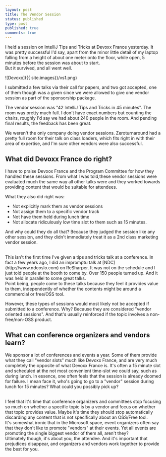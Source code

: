 ```yaml
---
layout: post
title: The Vendor Session
status: published
type: post
published: true
comments: true
---
```


I held a session on IntelliJ Tips and Tricks at Devoxx France yesterday. It was pretty successful I'd say,
apart from the minor
little detail of my laptop falling from a height of about one meter onto the floor, while open, 5 minutes before the session was about to start.
<br/>
But it survived, and all went well.

![Devoxx]({{ site.images}}/vs1.png)

I submitted a few talks via their call for papers, and two got accepted, one of them though was a given since we
were allowed to give one vendor session as part of the sponsorship package.

The vendor session was "42 IntelliJ Tips and Tricks in 45 minutes". The room was pretty much full. I don't have exact
numbers but counting the chairs, roughly I'd say we had about 240 people in the room. And pending final results, the feedback
has been great.

We weren't the only company doing vendor sessions. Zeroturnaround had a pretty full room for their talk on class loaders, which fits right in
with their area of expertise, and I'm sure other vendors were also successful.

## What did Devoxx France do right?

I have to praise Devoox France and the Program Committee for how they handled these sessions. From what I was told,these vendor
sessions were evaluated much the same way all other talks were and they worked towards providing content that would be suitable
for attendees.

What they also did right was:

* Not explicitly mark them as vendor sessions
* Not assign them to a specific vendor track
* Not have them held during lunch time
* Not allocate ridiculously low time slot to them such as 15 minutes.

And why could they do all that? Because they judged the session like any other session, and they didn't immediately treat it as
a 2nd class marketing vendor session.

<br/>
This isn't the first time I've given a tips and tricks talk at a conference. In fact a few years ago, I did an impromptu
talk at [NDC](http://www.ndcoslo.com) on ReSharper. It was not on the schedule and I just told people at the booth to come by.
Over 150 people turned up. And it was held in parallel to some great talks.
<br/>
Point being, people come to these talks because they feel it provides value to them, independently of whether the contents might be around a commercial or free/OSS tool.


However, these types of sessions would most likely not be accepted if submitted to a conference. Why? Because they are considered "vendor oriented sessions". And that's
usually reinforced if the topic involves a non-free/non-OSS product.


## What can conference organizers and vendors learn?

We sponsor a lot of conferences and events a year. Some of them
provide what they call "vendor slots" much like Devoxx France, and are very much completely the opposite of what Devoxx France is. It's often a 15 minute slot and
scheduled at the not most convenient time-slot we could say, such as during lunch. In essence, one often feels that the session is already
 doomed for failure. I mean face it, who's going to go to a "vendor" session during lunch for 15 minutes? What could you possibly pick up?


<br/>
I feel that it's time that conference organizers and committees stop focusing so much on whether a specific topic is by a vendor and focus on whether that topic
provides value. Maybe it's time they should stop automatically discarding any content that is not specifically about an OSS/Free tool.

<br/>
It's somewhat ironic that in the Microsoft space, event organizers often say that they don't like to promote "vendors" at their events. Yet all events are promoting
the single biggest vendor of them all, aren't they?

<br/>
Ultimately though, it's about you, the attendee. And it's important that prejudices disappear, and organizers and vendors work together to provide the best for you.

